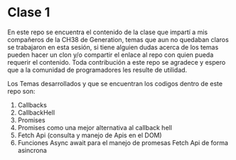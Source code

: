# Clase 1
En este repo se encuentra el contenido de la clase que impartí a mis compañeros de la CH38 de Generation, temas que aun no quedaban claros se trabajaron en esta sesión, si tiene alguien dudas acerca de los temas pueden hacer un clon y/o compartir el enlace al repo con quien pueda requerir el contenido.
Toda contribución a este repo se agradece y espero que a la comunidad de programadores les resulte de utilidad.

Los Temas desarrollados y que se encuentran los codigos dentro de este repo son:

1. Callbacks
2. CallbackHell
3. Promises
4. Promises como una mejor alternativa al callback hell
5. Fetch Api (consulta y manejo de Apis en el DOM)
6. Funciones Async await para el manejo de promesas Fetch Api de forma asincrona
